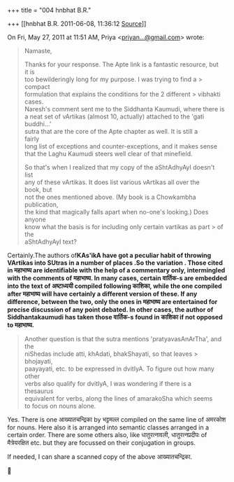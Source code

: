 +++
title = "004 hnbhat B.R."

+++
[[hnbhat B.R.	2011-06-08, 11:36:12 [Source](https://groups.google.com/g/samskrita/c/MfdafTO5L_8)]]



On Fri, May 27, 2011 at 11:51 AM, Priya \<[priyan...@gmail.com]()\> wrote:  

> Namaste,  
>   
> Thanks for your response. The Apte link is a fantastic resource, but  
> it is  
> too bewilderingly long for my purpose. I was trying to find a > compact  
> formulation that explains the conditions for the 2 different > vibhakti  
> cases.  
> Naresh's comment sent me to the Siddhanta Kaumudi, where there is  
> a neat set of vArtikas (almost 10, actually) attached to the 'gati  
> buddhi...'  
> sutra that are the core of the Apte chapter as well. It is still a  
> fairly  
> long list of exceptions and counter-exceptions, and it makes sense  
> that the Laghu Kaumudi steers well clear of that minefield.  
>   
> So that's when I realized that my copy of the aShtAdhyAyI doesn't  
> list  
> any of these vArtikas. It does list various vArtikas all over the  
> book, but  
> not the ones mentioned above. (My book is a Chowkambha publication,  
> the kind that magically falls apart when no-one's looking.) Does  
> anyone  
> know what the basis is for including only certain vartikas as part > of  
> the  
> aShtAdhyAyI text?  
>   

  

Certainly.The authors of**KAs'ikA have got a peculiar habit of throwing VArtikas into SUtras in a number of places .So the variation . Those cited in महाभाष्य are identifiable with the help of a commentary only, intermingled with the comments of महाभाष्य. In many cases, certain वार्तिक-s are embedded into the text of अष्टाध्ययी compiled following काशिका, while the one compiled after महाभाष्य will have certainly a different version of these. If any difference, between the two, only the ones in महाभाष्य are entertained for precise discussion of any point debated. In other cases, the author of Siddhantakaumudi has taken those वार्तिक-s found in काशिका if not opposed to महाभाष्य.**





> Another question is that the sutra mentions 'pratyavasAnArTha', and  
> the  
> niShedas include atti, khAdati, bhakShayati, so that leaves > bhojayati,  
> paayayati, etc. to be expressed in dvitIyA. To figure out how many  
> other  
> verbs also qualify for dvitIyA, I was wondering if there is a  
> thesaurus  
> equivalent for verbs, along the lines of amarakoSha which seems  
> to focus on nouns alone.  
>   

  

Yes. There is one आख्यातचन्द्रिका by भट्टमल्ल compiled on the same line of अमरकोश for nouns. Here also it is arranged into semantic classes arranged in a certain order. There are some others also, like धातुरत्नावली, धातुरत्नप्रदीपः of मैत्रेयरक्षित etc. but they are focussed on their conjugation in groups.

  



If needed, I can share a scanned copy of the above आख्यातचन्द्रिका.

  




